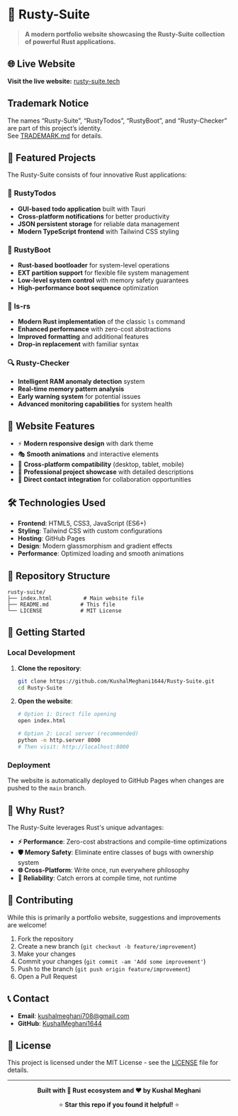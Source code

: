 # 🦀 Rusty-Suite

> **A modern portfolio website showcasing the Rusty-Suite collection of powerful Rust applications.**

## 🌐 Live Website

**Visit the live website:** [rusty-suite.tech](rusty-suite.tech)

## Trademark Notice
The names “Rusty-Suite”, “RustyTodos”, “RustyBoot”, and “Rusty-Checker” are part of this project’s identity.  
See [TRADEMARK.md](TRADEMARK.md) for details.

## 🚀 Featured Projects

The Rusty-Suite consists of four innovative Rust applications:

### 📝 **RustyTodos**
- **GUI-based todo application** built with Tauri
- **Cross-platform notifications** for better productivity
- **JSON persistent storage** for reliable data management
- **Modern TypeScript frontend** with Tailwind CSS styling

### 🚀 **RustyBoot**
- **Rust-based bootloader** for system-level operations
- **EXT partition support** for flexible file system management
- **Low-level system control** with memory safety guarantees
- **High-performance boot sequence** optimization

### 📁 **ls-rs**
- **Modern Rust implementation** of the classic `ls` command
- **Enhanced performance** with zero-cost abstractions
- **Improved formatting** and additional features
- **Drop-in replacement** with familiar syntax

### 🔍 **Rusty-Checker**
- **Intelligent RAM anomaly detection** system
- **Real-time memory pattern analysis** 
- **Early warning system** for potential issues
- **Advanced monitoring capabilities** for system health

## 🎨 Website Features

- ⚡ **Modern responsive design** with dark theme
- 🎭 **Smooth animations** and interactive elements
- 📱 **Cross-platform compatibility** (desktop, tablet, mobile)
- 🎯 **Professional project showcase** with detailed descriptions
- 📧 **Direct contact integration** for collaboration opportunities

## 🛠️ Technologies Used

- **Frontend**: HTML5, CSS3, JavaScript (ES6+)
- **Styling**: Tailwind CSS with custom configurations
- **Hosting**: GitHub Pages
- **Design**: Modern glassmorphism and gradient effects
- **Performance**: Optimized loading and smooth animations

## 📂 Repository Structure

```
rusty-suite/
├── index.html          # Main website file
├── README.md          # This file
└── LICENSE            # MIT License
```

## 🚀 Getting Started

### Local Development

1. **Clone the repository**:
   ```bash
   git clone https://github.com/KushalMeghani1644/Rusty-Suite.git
   cd Rusty-Suite
   ```

2. **Open the website**:
   ```bash
   # Option 1: Direct file opening
   open index.html
   
   # Option 2: Local server (recommended)
   python -m http.server 8000
   # Then visit: http://localhost:8000
   ```

### Deployment

The website is automatically deployed to GitHub Pages when changes are pushed to the `main` branch.

## 🎯 Why Rust?

The Rusty-Suite leverages Rust's unique advantages:

- **⚡ Performance**: Zero-cost abstractions and compile-time optimizations
- **🛡️ Memory Safety**: Eliminate entire classes of bugs with ownership system
- **🌐 Cross-Platform**: Write once, run everywhere philosophy
- **🔧 Reliability**: Catch errors at compile time, not runtime

## 🤝 Contributing

While this is primarily a portfolio website, suggestions and improvements are welcome!

1. Fork the repository
2. Create a new branch (`git checkout -b feature/improvement`)
3. Make your changes
4. Commit your changes (`git commit -am 'Add some improvement'`)
5. Push to the branch (`git push origin feature/improvement`)
6. Open a Pull Request

## 📞 Contact

- **Email**: [kushalmeghani708@gmail.com](mailto:kushalmeghani708@gmail.com)
- **GitHub**: [KushalMeghani1644](https://github.com/KushalMeghani1644)

## 📄 License

This project is licensed under the MIT License - see the [LICENSE](LICENSE) file for details.

---

<div align="center">

**Built with 🦀 Rust ecosystem and ❤️ by Kushal Meghani**

⭐ **Star this repo if you found it helpful!** ⭐

</div>
